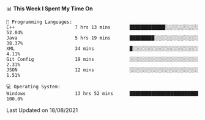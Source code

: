 
<!--START_SECTION:waka-->
📊 **This Week I Spent My Time On** 

```text
💬 Programming Languages: 
C++                      7 hrs 13 mins       █████████████░░░░░░░░░░░░   52.04% 
Java                     5 hrs 19 mins       █████████░░░░░░░░░░░░░░░░   38.37% 
XML                      34 mins             █░░░░░░░░░░░░░░░░░░░░░░░░   4.11% 
Git Config               19 mins             ░░░░░░░░░░░░░░░░░░░░░░░░░   2.31% 
JSON                     12 mins             ░░░░░░░░░░░░░░░░░░░░░░░░░   1.51%

💻 Operating System: 
Windows                  13 hrs 52 mins      █████████████████████████   100.0%

```


 Last Updated on 18/08/2021
<!--END_SECTION:waka-->
